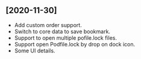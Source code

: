 ## [2020-11-30]

- Add custom order support.
- Switch to core data to save bookmark.
- Support to open multiple pofile.lock files.
- Support open Podfile.lock by drop on dock icon.
- Some UI details.